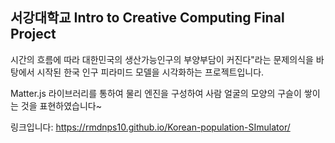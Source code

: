 ## 서강대학교 Intro to Creative Computing Final Project

 시간의 흐름에 따라 대한민국의 생산가능인구의 부양부담이 커진다"라는 문제의식을 바탕에서 시작된 한국 인구 피라미드 모델을 시각화하는 프로젝트입니다.
 <br>

 Matter.js 라이브러리를 통하여 물리 엔진을 구성하여 사람 얼굴의 모양의 구슬이 쌓이는 것을 표현하였습니다~

 링크입니다: <a>https://rmdnps10.github.io/Korean-population-SImulator/</a>
 
